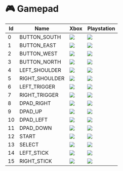 # 🎮 Gamepad

| Id | Name            | Xbox                                                       | Playstation                                                 |
| -- | --------------- | ---------------------------------------------------------- | ----------------------------------------------------------- |
| 0  | BUTTON\_SOUTH   | ![](../.gitbook/assets/T\_X\_A\_Color\_Alt.png)            | ![](../.gitbook/assets/T\_P5\_Cross\_Color\_Alt.png)        |
| 1  | BUTTON\_EAST    | ![](../.gitbook/assets/T\_X\_B\_Color\_Alt.png)            | ![](../.gitbook/assets/T\_P5\_Circle\_Color\_Alt.png)       |
| 2  | BUTTON\_WEST    | ![](../.gitbook/assets/T\_X\_X\_Color\_Alt.png)            | ![](../.gitbook/assets/T\_P5\_Square\_Color\_Alt.png)       |
| 3  | BUTTON\_NORTH   | ![](../.gitbook/assets/T\_X\_Y\_Color\_Alt.png)            | ![](../.gitbook/assets/T\_P5\_Triangle\_Color\_Alt.png)     |
| 4  | LEFT\_SHOULDER  | ![](../.gitbook/assets/T\_X\_LB\_Alt.png)                  | ![](../.gitbook/assets/T\_P5\_L1\_Alt.png)                  |
| 5  | RIGHT\_SHOULDER | ![](../.gitbook/assets/T\_X\_RB\_Alt.png)                  | ![](../.gitbook/assets/T\_P5\_R1\_Alt.png)                  |
| 6  | LEFT\_TRIGGER   | ![](../.gitbook/assets/T\_X\_LT\_Alt.png)                  | ![](../.gitbook/assets/T\_P5\_L2\_Alt.png)                  |
| 7  | RIGHT\_TRIGGER  | ![](../.gitbook/assets/T\_X\_RT\_Alt.png)                  | ![](../.gitbook/assets/T\_P5\_R2\_Alt.png)                  |
| 8  | DPAD\_RIGHT     | ![](../.gitbook/assets/T\_X\_Dpad\_Right\_Alt.png)         | ![](../.gitbook/assets/T\_P5\_Dpad\_Right\_Alt.png)         |
| 9  | DPAD\_UP        | ![](../.gitbook/assets/T\_X\_Dpad\_Up\_Alt.png)            | ![](../.gitbook/assets/T\_P5\_Dpad\_UP\_Alt.png)            |
| 10 | DPAD\_LEFT      | ![](broken-reference)                                      | ![](../.gitbook/assets/T\_P5\_Dpad\_Left\_Alt.png)          |
| 11 | DPAD\_DOWN      | ![](../.gitbook/assets/T\_X\_Dpad\_Down\_Alt.png)          | ![](../.gitbook/assets/T\_P5\_Dpad\_Down\_Alt.png)          |
| 12 | START           | ![](../.gitbook/assets/T\_X\_X\_Alt.png)                   | ![](../.gitbook/assets/T\_P5\_Options\_Alt.png)             |
| 13 | SELECT          | ![](../.gitbook/assets/T\_X\_Share\_Alt.png)               | ![](../.gitbook/assets/T\_P5\_Share\_Alt.png)               |
| 14 | LEFT\_STICK     | ![](../.gitbook/assets/T\_X\_Left\_Stick\_Click\_Alt.png)  | ![](../.gitbook/assets/T\_P5\_Left\_Stick\_Click\_Alt.png)  |
| 15 | RIGHT\_STICK    | ![](../.gitbook/assets/T\_X\_Right\_Stick\_Click\_Alt.png) | ![](../.gitbook/assets/T\_P5\_Right\_Stick\_Click\_Alt.png) |

